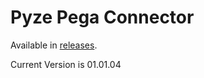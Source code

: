 # Pyze Pega Connector

Available in [releases](https://github.com/pyze/pega/releases).

Current Version is 01.01.04
